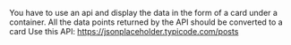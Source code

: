 You have to use an api and display the data in the form of a card under a container. All the data points returned by the API should be converted to a card Use this API: https://jsonplaceholder.typicode.com/posts